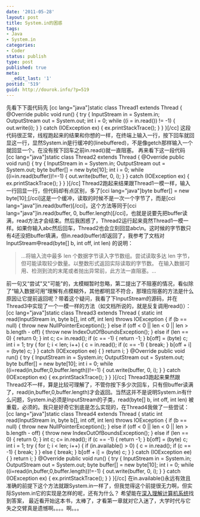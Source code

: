 ```yaml
---
date: '2011-05-28'
layout: post
title: System.in的困惑
tags:
- Java
- System.in
categories:
- Coder
status: publish
type: post
published: true
meta:
  _edit_last: '1'
postid: '519'
guid: http://dourok.info/?p=519
---
```

先看下下面代码先 [cc lang="java"]static class Thread1 extends Thread {
@Override public void run() { try { InputStream in = System.in;
OutputStream out = System.out; int i = 0; while ((i = in.read()) != -1)
{ out.write(i); } } catch (IOException ex) { ex.printStackTrace(); } }
}[/cc]
这段代码很正常，线程跑起来的结果和你想的一样，在终端上输入一行，按下回车就回显这一行，显然System.in是行缓冲的(linebuffered)，不是像getch那样输入一个就回显一个。在没有按下回车之前in.read()就一直阻塞。
再来看下这一段代码 [cc lang="java"]static class Thread2 extends Thread {
@Override public void run() { try { InputStream in = System.in;
OutputStream out = System.out; byte buffer[] = new byte[10]; int i = 0;
while ((i=in.read(buffer))!=-1) { out.write(buffer, 0, i); } } catch
(IOException ex) { ex.printStackTrace(); } } }[/cc]
Thread2跑起来结果跟Thread1一模一样，输入一行回显一行，但代码却有点区别，多了[cci
lang="java"]byte buffer[] = new
byte[10];[/cci]这是一个缓冲，读取的时候不是一次一个字节了，而是[cci
lang="java"]in.read(buffer)[/cci]，这个方法等同于[cci
lang="java"]in.read(buffer, 0,
buffer.length)[/cci]，也就是说要先把buffer读满，read方法才会结束。然后我困惑了，Thread2运行起来竟然Thread1一模一样。如果你输入abc然后回车，Thread2也会立刻回显abc\\n。这时候的字节数只有4还没把buffer填满，但in.read(buffer)却返回了，我参考了文档对InputStream中read(byte[]
b, int off, int len) 的说明：

> ...将输入流中最多 len 个数据字节读入字节数组。尝试读取多达 len
> 字节，但可能读取较少数量。以整数形式返回实际读取的字节数。
> 在输入数据可用、检测到流的末尾或者抛出异常前，此方法一直阻塞。...

前一句又“尝试"又"可能"的，太模糊暂时忽略，第二提出了不阻塞的情况，看似除了“输入数据可用”理解有点模糊外，其他都明显不符合，那理应阻塞的方法是什么原因让它提前返回呢？带着这个疑问，我看了下InputStream的源码，并在Thread3中实现了一个一模一样的方法（如文档所说的，就是反复调用read()）：
[cc lang="java"]static class Thread3 extends Thread { static int
read(InputStream in, byte b[], int off, int len) throws IOException { if
(b == null) { throw new NullPointerException(); } else if (off \< 0 ||
len \< 0 || len \> b.length - off) { throw new
IndexOutOfBoundsException(); } else if (len == 0) { return 0; } int c;
c= in.read(); if (c == -1) { return -1; } b[off] = (byte) c; int i = 1;
try { for (; i \< len; i++) { c = in.read(); if (c == -1) { break; }
b[off + i] = (byte) c; } } catch (IOException ee) { } return i; }
@Override public void run() { try { InputStream in = System.in;
OutputStream out = System.out; byte buffer[] = new byte[10]; int i = 0;
while ((i=read(in,buffer,0,buffer.length))!=-1) { out.write(buffer, 0,
i); } } catch (IOException ex) { ex.printStackTrace(); } } }[/cc]
Thread3跑起来果然跟Thread2不一样，算是比较可理解了，不管你按下多少次回车，只有但buffer读满了，read(in,buffer,0,buffer.length)才会返回。当然这并不是说明System.in有什么问题，System.in必须是InputStream的子类，read(byte[]
b, int off, int len)
被重载，必须的。我只是好奇它到底是怎么实现的，在Thread4我做了一些尝试： [cc
lang="java"]static class Thread4 extends Thread { static int
read(InputStream in, byte b[], int off, int len) throws IOException { if
(b == null) { throw new NullPointerException(); } else if (off \< 0 ||
len \< 0 || len \> b.length - off) { throw new
IndexOutOfBoundsException(); } else if (len == 0) { return 0; } int c;
c= in.read(); if (c == -1) { return -1; } b[off] = (byte) c; int i = 1;
try { for (; i \< len; i++) { if (in.available() \> 0) { c = in.read();
if (c == -1) { break; } } else { break; } b[off + i] = (byte) c; } }
catch (IOException ee) { } return i; } @Override public void run() { try
{ InputStream in = System.in; OutputStream out = System.out; byte
buffer[] = new byte[10]; int i = 0; while
((i=read(in,buffer,0,buffer.length))!=-1) { out.write(buffer, 0, i); } }
catch (IOException ex) { ex.printStackTrace(); } } }[/cc]
在in.available()永远有效且准确的前提下这个方法就跟System.in一样了，但我觉得这个前提很无力啊，但实际System.in它的实现是怎样的呢，还有为什么？
希望能在[深入理解计算机系统](http://book.douban.com/subject/1230413/)找到答案，
最近看开始这本书，太棒了，才看第一章就对它入迷了，大学时代与它失之交臂真是遗憾啊。。。。啊。。。
